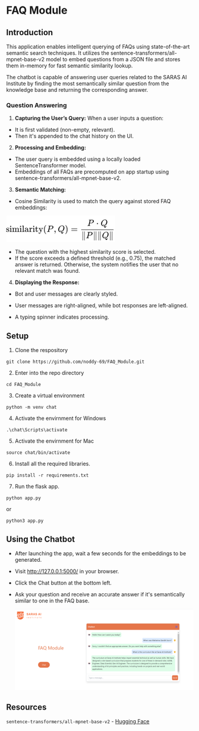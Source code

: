 # FAQ Module

## Introduction

This application enables intelligent querying of FAQs using state-of-the-art semantic search techniques. It utilizes the sentence-transformers/all-mpnet-base-v2 model to embed questions from a JSON file and stores them in-memory for fast semantic similarity lookup.

The chatbot is capable of answering user queries related to the SARAS AI Institute by finding the most semantically similar question from the knowledge base and returning the corresponding answer.

### Question Answering

1.	**Capturing the User’s Query:**
When a user inputs a question:
- It is first validated (non-empty, relevant).
- Then it's appended to the chat history on the UI.

2.	**Processing and Embedding:**
- The user query is embedded using a locally loaded SentenceTransformer model.
- Embeddings of all FAQs are precomputed on app startup using sentence-transformers/all-mpnet-base-v2.

3.	**Semantic Matching:** 
- Cosine Similarity is used to match the query against stored FAQ embeddings:

![alt text](assets/cosine.png)

- The question with the highest similarity score is selected.
- If the score exceeds a defined threshold (e.g., 0.75), the matched answer is returned. Otherwise, the system notifies the user that no relevant match was found.

4.	**Displaying the Response:**
- Bot and user messages are clearly styled.

- User messages are right-aligned, while bot responses are left-aligned.

- A typing spinner indicates processing.

## Setup

1. Clone the respository 
```
git clone https://github.com/noddy-69/FAQ_Module.git
```
2. Enter into the repo directory
```
cd FAQ_Module
```
3. Create a virtual environment
```
python -m venv chat
```
4. Activate the envirnment for Windows
```
.\chat\Scripts\activate
```
5. Activate the envirnment for Mac
```
source chat/bin/activate
```
6. Install all the required libraries.
```
pip install -r requirements.txt
```

7. Run the flask app.
```
python app.py 
```
or
```
python3 app.py 
```
## Using the Chatbot
- After launching the app, wait a few seconds for the embeddings to be generated.
- Visit http://127.0.0.1:5000/ in your browser.
- Click the Chat button at the bottom left.
- Ask your question and receive an accurate answer if it's semantically similar to one in the FAQ base.

   ![alt text](assets/iamge.png)
   
## Resources 
```sentence-transformers/all-mpnet-base-v2``` - <a href="https://huggingface.co/sentence-transformers/all-mpnet-base-v2">Hugging Face<a/>
